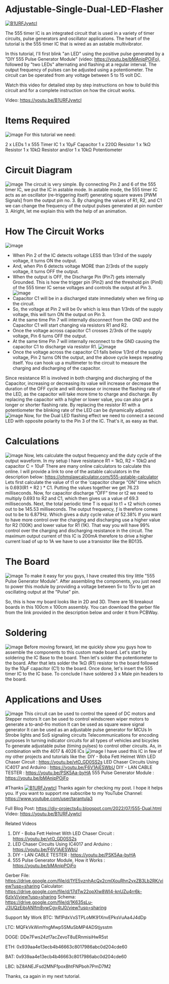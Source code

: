 # Adjustable-Single-Dual-LED-Flasher
[![B1URFJywtcI](https://img.youtube.com/vi/B1URFJywtcI/0.jpg)](https://www.youtube.com/watch?v=B1URFJywtcI)

The 555 timer IC is an integrated circuit that is used in a variety of timer circuits, pulse generators and oscillator applications. The heart of the tutorial is the 555 timer IC that is wired as an astable multivibrator.


In this tutorial, I'll first blink "an LED" using the positive pulse generated by a "DIY 555 Pulse Generator Module" (video: https://youtu.be/bMAnipPOjFo), followed by "two LEDs" alternating and flashing at a regular interval. The output frequency of pulses can be adjusted using a potentiometer. The circuit can be operated from any voltage between 5 to 15 volt DC.

Watch this video for detailed step by step instructions on how to build this circuit and for a complete instruction on how the circuit works.

Video: https://youtu.be/B1URFJywtcI


# Items Required
![image](https://blogger.googleusercontent.com/img/b/R29vZ2xl/AVvXsEjEbDvz79SJKI94praHSE-A_DDj3Z-TTaxglEytbpD5Y67e29j2J276YX2c_W5TMc6RDD32ZoyM1454S2ufThfquP0aofdDXrQ_Ykbx-QDLwG4LZw0r_8fnHvVQUF6IKkt0ant-_7UpA2heIleZi4-v7psyJKlR2KNfixUQx0Eqdo81s2vDHaneo6nfnA/w640-h360/03.png)
For this tutorial we need:

2 x LEDs
1 x 555 Timer IC
1 x 10µF Capacitor
1 x 220Ω Resistor
1 x 1kΩ Resistor
1 x 10kΩ Resistor and/or
1 x 10kΩ Potentiometer 


# Circuit Diagram
![image](https://blogger.googleusercontent.com/img/b/R29vZ2xl/AVvXsEjckFiGYicp8o0M0UUD-_fDigOJmXHdpaltqEuyJ6W0gYscOFz3NjjH_42MqEVdXMZQBPk1cJBv8VzT_eSNXuTZg818p7ta6SMdvdBVmkLMLu91EdqJzcgMSC63ySitpX4G_jaNxSu1myhGSqbY-fkgQupGYIxF8cnC8xrFhfYP0kvU95ODxnnC-ib9uA/w640-h360/04.png)
The circuit is very simple.
By connecting Pin 2 and 6 of the 555 timer IC, we put the IC in astable mode. In astable mode, the 555 timer IC acts as an oscillator (re-triggering itself) generating square waves [PWM Signals] from the output pin no. 3.
By changing the values of R1, R2, and C1 we can change the frequency of the output pulses generated at pin number 3.
Alright, let me explain this with the help of an animation.


# How The Circuit Works
![image](https://blogger.googleusercontent.com/img/b/R29vZ2xl/AVvXsEgsGdQW1O6GDDBN77tbNLSowCocaF6Mt5O11Lbp4-7-R0avZtE89L8JUiUC3u_vLj5E8sgTT8SMpO6GOJ0alma1b5Gb3K0Qu-9nXI5lzSBb3_kLHozLJxeQpT8a4JqQNiNFC3T7At7Z6JXKPG5ZhmzLvT_ZQYch4ZV9KioyORo_hFTYVmf3vXORDYfnFA/w640-h360/04.png)
* When Pin 2 of the IC detects voltage LESS than 1/3rd of the supply voltage, it turns ON the output.
* And, when Pin 6 detects voltage MORE than 2/3rds of the supply voltage, it turns OFF the output.
* When the output is OFF, the Discharge Pin (Pin7) gets internally Grounded.
This is how the trigger pin (Pin2) and the threshold pin (Pin6) of the 555 timer IC sense voltages and controls the output at Pin 3.
![image](https://blogger.googleusercontent.com/img/b/R29vZ2xl/AVvXsEggw-k7IlwDvJCjebAZlpBmaDZ7u3H9F241g8ENmrTeYqThhR7s5PK2stI53AqXFRJziM6yFWNavW7VJ6PXRdE0ko_xtMhtBlnrn-4aCdCPvDzlLxFIjiUI6ww0J8fqNy0FYTGZg-jQZg4qb8vEgypTttUh0B2QG_1suyo_ep5MrYk-t_hWkZIhcYViqg/w640-h360/05.png)
* Capacitor C1 will be in a discharged state immediately when we firing up the circuit. 
* So, the voltage at Pin 2 will be 0v which is less than 1/3rds of the supply voltage, this will turn ON the output on Pin 3.
* At the same time Pin 7 will internally disconnect from the GND and the Capacitor C1 will start changing via resistors R1 and R2.
* Once the voltage across capacitor C1 crosses 2/3rds of the supply voltage, Pin 6 turns OFF the output.
* At the same time Pin 7 will internally reconnect to the GND causing the capacitor C1 to discharge via resistor R1.
![image](https://blogger.googleusercontent.com/img/b/R29vZ2xl/AVvXsEg-u65jZe6d_9LD_RGbArW3E4QO6l1hXWu1OmeajdENSfCa7PleXE1wY60fhFIMPBHXuUIbYcLm3CnUNPc8Xx0lPTzKy3LpUU6hfQ8jYB8l7ZXyrWIP-kx2hMir8fSyTOIJfNm-jQyoygrhtHDtD-TRVPAezKv_FBCMcxkm6_1bPHT7UCrfF8DBtXJ7iA/w640-h360/06.png)
* Once the voltage across the capacitor C1 falls below 1/3rd of the supply voltage, Pin 2 turns ON the output, and the above cycle keeps repeating itself.
You can hook up a multimeter to the circuit to measure the charging and discharging of the capacitor.

Since resistance R1 is involved in both charging and discharging of the Capacitor, increasing or decreasing its value will increase or decrease the duration of the OFF cycle and will decrease or increase the flashing rate of the LED, as the capacitor will take more time to charge and discharge.
By replacing the capacitor with a higher or lower value, you can also get a longer or shorter flashing rate.
By replacing the resistor R1 with a potentiometer the blinking rate of the LED can be dynamically adjusted.
![image](https://blogger.googleusercontent.com/img/b/R29vZ2xl/AVvXsEh5aAMCtQ0L-2kuxqtpHPHqbQskaiCv-Ffle0AZ-3xIzSxSua8JC1r21xCfgnDaAVhZbPZ095MX5qSgR-K7GM1wG4JBIrRhtedVgnhOHzu1HGKrJDfUezzigRA9Bg90eX1DG8-5CRVfXqYJuhVUl0MAfvwE8WboK9kagQG6ZA8dfOisA0_NA_ovoIvwnQ/w640-h360/07.png)
Now, for the Dual LED flashing effect we need to connect a second LED with opposite polarity to the Pin 3 of the IC. That's it, as easy as that.


# Calculations
![image](https://blogger.googleusercontent.com/img/b/R29vZ2xl/AVvXsEhItwdSPgFLgWZMX6fhEmn3n60dt_vtf-PjyMD43XbETlOk737lmR-shYH2QqcsspnXY4gxbnErtZWJbKfbhBgRznej1z8AfQCufqC_z_jLv5ZhDdP5hGjM0YL9XSGkxl5ZeYL5JPpsc-wJAFIIH9keOTtdfT4rE9tWrX3jUjI7EhqHcu1SCiIJnSrT-g/w640-h360/08.png)
Now, lets calculate the output frequency and the duty cycle of the output waveform. 
In my setup I have resistance R1 = 1kΩ, R2 = 10kΩ and capacitor C = 10uF
There are many online calculators to calculate this online. I will provide a link to one of the astable calculators in the description below: https://ohmslawcalculator.com/555-astable-calculator
Lets first calculate the value of t1 or the 'capacitor charge “ON” time which is 0.693(R1 + R2 ) * C1. Putting the values together we get 76.23 milliseconds. 
Now, for capacitor discharge “OFF” time or t2 we need to multiply 0.693 to R2 and C1, which then gives us a value of 69.3 milliseconds.
Next, the total periodic time T is equal to t1 + t2 which comes out to be 145.53 milliseconds.
The output frequency, ƒ is therefore comes out to be to 6.871Hz.
Which gives a duty cycle value of 52.38% 
If you want to have more control over the charging and discharging use a higher value for R2 (100K) and lower value for R1 (1K). That way you will have 99% control over the charging and discharging resistance in the circuit.
The maximum output current of this IC is 200mA therefore to drive a higher current load of up to 1A we have to use a transistor like the BD135.


# The Board
![image](https://blogger.googleusercontent.com/img/b/R29vZ2xl/AVvXsEhDstXz0mrVPIW28nDmleRjdoIZwhx2CMa3IALXShGB6F-wKI8iloiGO9PMg0E-rVgSQDEA88VSVchfCYMBlNTc6h1jPH9DWwnWGhkF_XwBCObUWIVdw5osQIELW7tWNnGPu87ycj6tX4AXXGC7dVjE0OSQrSruqGjs_SrB3z3V6Nye5yuwBy3Tuc1dsg/w640-h360/10.png)
To make it easy for you guys, I have created this tiny little "555 Pulse Generator Module". After assembling the components, you just need to power this module by providing a voltage between 5v to 15v to get an oscillating output at the "Pulse" pin.

So, this is how my board looks like in 2D and 3D. There are 16 breakout boards in this 100cm x 100cm assembly. You can download the gerber file from the link provided in the description below and order it from PCBWay.


# Soldering
![image](https://blogger.googleusercontent.com/img/b/R29vZ2xl/AVvXsEg39Svdw0j4gWAagepaH18PWsqhefGb-bDhM12QEgN94WeM7FvkGQuzcF13KHSrWvClTPWC83boAj25IYEGM2hktc_6Bb29PlAKzFhx7-D_XRnZT3Wi-bGCrjPk67HQSgJbxQJg9XR4s9hLGQfGvGm2BZE7JXbJWwnRK5FfReespSEMNtCKBJFM5tZQNA/w640-h360/09.png)
Before moving forward, let me quickly show you guys how to assemble the components to this custom made board.
Let's start by soldering the IC Base to the board. Then let's solder the potentiometer to the board. After that lets solder the 1kΩ (R1) resistor to the board followed by the 10µF capacitor (C1) to the board. Once done, let's insert the 555 timer IC to the IC base.
To conclude I have soldered 3 x Male pin headers to the board.


# Applications and Uses
![image](https://blogger.googleusercontent.com/img/b/R29vZ2xl/AVvXsEgRqQRLZzj90261SjclXYFFFPCoAaaiElyoSaKxdYhg_nmslsYU9_JRWKnkTHpXobNznmOD4Ppoqp-CgPWlHNwUWEyOF9xp7s0E9LQOQUQ8zoP1tVHpTxC9xXUce7H8KyI0uXYuyNHMv6TbaDdtrPVvEARLppKzMt6FLsPpaI89nsFbzJZYKG2r5RlU9Q/w640-h360/10.png)
This circuit can be used to control the speed of DC motors and Stepper motors
It can be used to control windscreen wiper motors to generate a to-and-fro motion
It can be used as square wave signal generator
It can be used as an adjustable pulse generator for MCUs
In Strobe lights and SoS signaling circuits 
Telecommunications for encoding purposes
In turning indicator circuits for all types of vehicles and bicycles
To generate adjustable pulse (timing pulses) to control other circuits. As, in combination with the 4017 & 4026 ICs
![image](https://blogger.googleusercontent.com/img/b/R29vZ2xl/AVvXsEggr0BZj5BCg-YV6uG57OP_opFCjGSkUpbQDBrQqDbwElaCSpOuioTLC7ytWh0tu2Zuyo2p8I8FkDZoMClxWxHBM97ldJkc77ZaVb_tA3kmYOP-qMox7FnS1IFUGJX4fYPXYXYNr19ADgryIQEMUq9X1lN4P4AnQbH0xbprbCx511oH2MDr3Z6-a93lcA/w640-h360/11.png)
I have used this IC in few of my other projects and tutorials like the:
 DIY - Boba Fett Helmet With LED Chaser Circuit : https://youtu.be/vtO_GD0SS2s
 LED Chaser Circuits Using IC4017 and Arduino : https://youtu.be/F6V1AjESWbU
 DIY - LAN CABLE TESTER : https://youtu.be/PSK5Aa-byHA
 555 Pulse Generator Module : https://youtu.be/bMAnipPOjFo



#Thanks
[![B1URFJywtcI](https://img.youtube.com/vi/B1URFJywtcI/0.jpg)](https://www.youtube.com/watch?v=B1URFJywtcI)
Thanks again for checking my post. I hope it helps you.
If you want to support me subscribe to my YouTube Channel: https://www.youtube.com/user/tarantula3

Full Blog Post: https://diy-projects4u.blogspot.com/2022/07/555-Dual.html
Video: https://youtu.be/B1URFJywtcI

Related Videos
1. DIY - Boba Fett Helmet With LED Chaser Circuit : https://youtu.be/vtO_GD0SS2s
2. LED Chaser Circuits Using IC4017 and Arduino : https://youtu.be/F6V1AjESWbU
3. DIY - LAN CABLE TESTER : https://youtu.be/PSK5Aa-byHA
4. 555 Pulse Generator Module, How it Works : https://youtu.be/bMAnipPOjFo


Gerber File: https://drive.google.com/file/d/1YE5vznhAcQx2cmlXouRhn2yxZB3Lb2RK/view?usp=sharing
Calculator: https://drive.google.com/file/d/17dTw22opXIw8WI4-knUZu4rr6k-6zlxV/view?usp=sharing
Schema: https://drive.google.com/file/d/1K635sLu-J3UQzEibjANlfm8ywCgy4tJ0/view?usp=sharing


Support My Work
BTC:  1M1PdxVxSTPLoMK91XnvEPksVuAa4J4dDp

LTC:  MQFkVkWimYngMwp5SMuSbMP4ADStjysstm

DOGE: DDe7Fws24zf7acZevoT8uERnmisiHwR5st

ETH:  0x939aa4e13ecb4b46663c8017986abc0d204cde60

BAT:  0x939aa4e13ecb4b46663c8017986abc0d204cde60

LBC:  bZ8ANEJFsd2MNFfpoxBhtFNPboh7PmD7M2

Thanks, ca again in my next tutorial.

